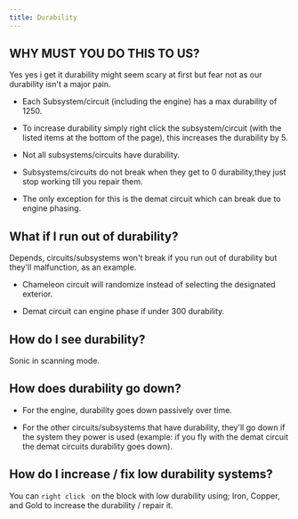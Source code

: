 ```yaml
---
title: Durability
---
```


## WHY MUST YOU DO THIS TO US?
Yes yes i get it durability might seem scary at first but fear not as our durability isn't a major pain.

* Each Subsystem/circuit (including the engine) has a max durability of 1250.

* To increase durability simply right click the subsystem/circuit (with the listed items at the bottom of the page), this increases the durability by 5.

* Not all subsystems/circuits have durability.

* Subsystems/circuits do not break when they get to 0 durability,they just stop working till you repair them.

* The only exception for this is the demat circuit which can break due to engine phasing.

## What if I run out of durability?

Depends, circuits/subsystems won't break if you run out of durability but they'll malfunction, as an example.

* Chameleon circuit will randomize instead of selecting the designated exterior.

* Demat circuit can engine phase if under 300 durability.

## How do I see durability?
  Sonic in scanning mode.

## How does durability go down?

* For the engine, durability goes down passively over time.

* For the other circuits/subsystems that have durability, they'll go down if the system they power is used (example: if you fly with the demat circuit the demat circuits durability goes down).

## How do I increase / fix low durability systems?

 You can `right click ` on the block with low durability using; Iron, Copper, and Gold to increase the durability / repair it.
